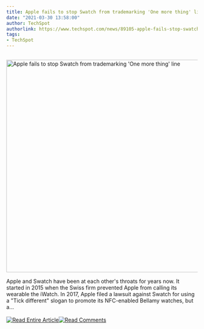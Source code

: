 ```yaml
---
title: Apple fails to stop Swatch from trademarking 'One more thing' line
date: "2021-03-30 13:58:00"
author: TechSpot
authorlink: https://www.techspot.com/news/89105-apple-fails-stop-swatch-trademarking-one-more-thing.html
tags:
- TechSpot
---
```

<a href="https://www.techspot.com/news/89105-apple-fails-stop-swatch-trademarking-one-more-thing.html" target="_blank"><img src="https://static.techspot.com/images2/news/ts3_thumbs/2021/03/2021-03-30-ts3_thumbs-d3c.jpg" width="800" height="560" style="padding: 15px 0" title="Apple fails to stop Swatch from trademarking 'One more thing' line" /></a><br />Apple and Swatch have been at each other's throats for years now. It started in 2015 when the Swiss firm prevented Apple from calling its wearable the iWatch. In 2017, Apple filed a lawsuit against Swatch for using a "Tick different" slogan to promote its NFC-enabled Bellamy watches, but a...<br /><br /><a href="https://www.techspot.com/news/89105-apple-fails-stop-swatch-trademarking-one-more-thing.html"><img src="https://static.techspot.com/images/rss/rss_buttons_01.png" border="0" alt="Read Entire Article" /></a><a href="https://www.techspot.com/news/89105-apple-fails-stop-swatch-trademarking-one-more-thing.html#comments"><img src="https://static.techspot.com/images/rss/rss_buttons_02.png" border="0" alt="Read Comments" /></a><br /><br />